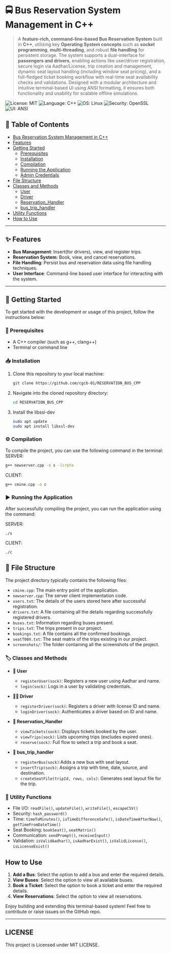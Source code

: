 # 🚍 Bus Reservation System Management in C++

> A **feature-rich, command-line-based Bus Reservation System** built in **C++**, utilizing key **Operating System concepts** such as **socket programming**, **multi-threading**, and robust **file handling** for persistent storage. The system supports a dual-interface for **passengers and drivers**, enabling actions like user/driver registration, secure login via Aadhar/License, trip creation and management, dynamic seat layout handling (including window seat pricing), and a full-fledged ticket booking workflow with real-time seat availability checks and validations. Designed with a modular architecture and intuitive terminal-based UI using ANSI formatting, it ensures both functionality and usability for scalable offline simulations.

![License: MIT](https://img.shields.io/badge/License-MIT-green?style=flat-square)
![Language: C++](https://img.shields.io/badge/Language-C++-blue?style=flat-square&logo=c%2B%2B)
![OS: Linux](https://img.shields.io/badge/OS-Linux-yellow?style=flat-square&logo=linux)
![Security: OpenSSL](https://img.shields.io/badge/Security-OpenSSL-lightgrey?style=flat-square&logo=openssl)
![UI: ANSI](https://img.shields.io/badge/UI-ANSI_Terminal-orange?style=flat-square)


## 📑 Table of Contents

- [Bus Reservation System Management in C++](#bus-reservation-system-management-in-c)
 - [Features](#Features)
 - [Getting Started](#getting-started)
    - [Prerequisites](#prerequisites)
    - [Installation](#installation)
    - [Compilation](#compilation)
    - [Running the Application](#running-the-application)
    - [Admin Credentials](#admin-credentials)
  - [File Structure](#file-structure)
  - [Classes and Methods](#classes-and-methods)
    - [User](#user)
    - [Driver](#driver)
    - [Reservation_Handler](#reservation-handler)
    - [bus_trip_handler](#bus_trip_handler)
  - [Utility Functions](#utility-functions)
  - [How to Use](#how-to-use)

---

## ✨ Features

- **Bus Management**: Insert(for drivers), view, and register trips.
- **Reservation System**: Book, view, and cancel reservations.
- **File Handling**: Persist bus and reservation data using file handling techniques.
- **User Interface**: Command-line based user interface for interacting with the system.
  
---

## 🚀 Getting Started

To get started with the development or usage of this project, follow the instructions below:

### 🧰 Prerequisites

- A C++ compiler (such as g++, clang++)
- Terminal or command line
### 📥 Installation

1. Clone this repository to your local machine:

    ```bash
    git clone https://github.com/cgcb-01/RESERVATION_BUS_CPP
    ```

2. Navigate into the cloned repository directory:

    ```bash
    cd RESERVATION_BUS_CPP

    ```
3. Install the libssl-dev
   
   ```bash
   sudo apt update
   sudo apt install libssl-dev
   ```

### ⚙️ Compilation

To compile the project, you can use the following command in the terminal:
SERVER:

```bash
g++ newserver.cpp -o s -lcrpto
```
CLIENT:

```bash
g++ cmine.cpp -o c
```

### ▶️ Running the Application

After successfully compiling the project, you can run the application using the command:

SERVER:
```
./s
```
CLIENT:
```
./c
```

## 📁 File Structure

The project directory typically contains the following files:

- `cmine.cpp`: The main entry point of the application.
- `newserver.cpp`: The server client implementation code.
- `users.txt`: The details of the users stored here after successful registration.
- `drivers.txt`: A file containing all the details regarding successfully registered drivers.
- `buses.txt`: Information regarding buses present. 
- `trips.txt`: The trips present in our project.
- `bookings.txt`: A file contains all the confirmed bookings.
- `seatT00X.txt`: The seat matrix of the trips existing in our project.
- `screenshots/`: The folder containing all the screenshots of the project.

### 🏷️ Classes and Methods 

- **👤 User**
  - `registerUser(sock)`: Registers a new user using Aadhar and name.
  - `login(sock)`: Logs in a user by validating credentials.

- **🧑‍✈️ Driver**
  - `registerDriver(sock)`:  Registers a driver with license ID and name.
  - `loginDriver(sock)`: Authenticates a driver based on ID and name.

- **🎫 Reservation_Handler**
  - `viewTickets(sock)`:  Displays tickets booked by the user.
  - `viewTrips(sock)`: Lists upcoming trips (excludes expired ones).
  - `reserve(sock)`: Full flow to select a trip and book a seat.

- **🚌 bus_trip_handler**
  - `registerBus(sock)`:Adds a new bus with seat layout.
  - `insertTrip(sock)`: Assigns a trip with time, date, source, and destination.
  - `createSeatFile(tripId, rows, cols)`: Generates seat layout file for the trip.

### 🧩 Utility Functions

- File I/O: `readFile()`, `updateFile()`, `writeFile()`, `escapeCSV()`
- Security: `hash_password()`
- Time: `timeToMinutes()`, `isTimeDifferenceSafe()`, `isDateTimeAfterNow()`, `getTimeFromDateTime()`
- Seat Booking: `bookSeat()`, `seatMatrix()`
- Communication: `sendPrompt()`, `receiveInput()`
- Validation: `isValidAadhar()`, `isAadharExist()`, `isValidLicense()`, `isLicenseExist()`

## How to Use

1. **Add a Bus**: Select the option to add a bus and enter the required details.
2. **View Buses**: Select the option to view all available buses.
3. **Book a Ticket**: Select the option to book a ticket and enter the required details.
4. **View Reservations**: Select the option to view all reservations.

Enjoy building and extending this terminal-based system! Feel free to contribute or raise issues on the GitHub repo.

---

## LICENSE
This project is Licensed under MIT LICENSE.
